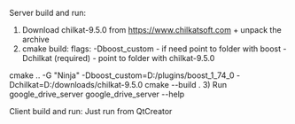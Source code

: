   Server build and run:
1) Download chilkat-9.5.0 from https://www.chilkatsoft.com + unpack the archive
2) cmake build:
flags:
-Dboost_custom - if need point to folder with boost
-Dchilkat (required) - point to folder with chilkat-9.5.0

cmake ..  -G "Ninja"  -Dboost_custom=D:/plugins/boost_1_74_0 -Dchilkat=D:/downloads/chilkat-9.5.0
cmake --build .
3) Run google_drive_server
google_drive_server --help


  Client build and run:
Just run from QtCreator
